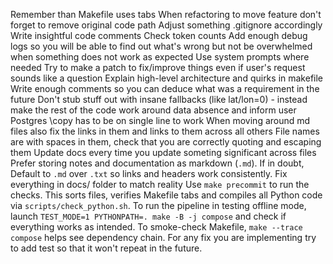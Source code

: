 Remember than Makefile uses tabs
When refactoring to move feature don't forget to remove original code path
Adjust something .gitignore accordingly
Write insightful code comments
Check token counts
Add enough debug logs so you will be able to find out what's wrong but not be overwhelmed when something does not work as expected
Use system prompts where needed
Try to make a patch to fix/improve things even if user's request sounds like a question
Explain high-level architecture and quirks in makefile
Write enough comments so you can deduce what was a requirement in the future
Don't stub stuff out with insane fallbacks (like lat/lon=0) - instead make the rest of the code work around data absence and inform user
Postgres \copy has to be on single line to work
When moving around md files also fix the links in them and links to them across all others
File names are with spaces in them, check that you are correctly quoting and escaping them
Update docs every time you update someting significant across files
Prefer storing notes and documentation as markdown (``.md``). If in doubt,
Default to ``.md`` over ``.txt`` so links and headers work consistently.
Fix everything in docs/ folder to match reality
Use `make precommit` to run the checks. This sorts files, verifies Makefile tabs and compiles all Python code via `scripts/check_python.sh`.
To run the pipeline in testing offline mode, launch `TEST_MODE=1 PYTHONPATH=. make -B -j compose` and check if everything works as intended.
To smoke-check Makefile, `make --trace compose` helps see dependency chain.
For any fix you are implementing try to add test so that it won't repeat in the future.

